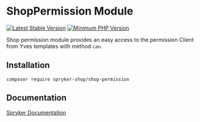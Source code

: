 # ShopPermission Module
[![Latest Stable Version](https://poser.pugx.org/spryker-shop/shop-permission/v/stable.svg)](https://packagist.org/packages/spryker-shop/shop-permission)
[![Minimum PHP Version](https://img.shields.io/badge/php-%3E%3D%208.3-8892BF.svg)](https://php.net/)

Shop permission module provides an easy access to the permission Client from Yves templates with method `can`.

## Installation

```
composer require spryker-shop/shop-permission
```

## Documentation

[Spryker Documentation](https://docs.spryker.com)
